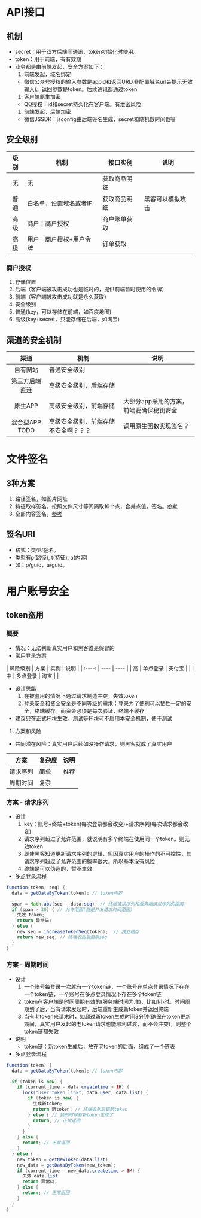 # API接口

## 机制
* secret：用于双方后端间通讯，token初始化时使用。
* token：用于前端，有有效期
* 业务都是由前端发起，安全方案如下：
  1. 前端发起，域名绑定
    * 微信公众号授权的输入参数是appid和返回URL(非配置域名url会提示无效输入)。返回参数是token。后续通讯都通过token
  1. 客户端原生加密
    * QQ授权：id和secret持久化在客户端。有泄密风险
  1. 前端发起，后端加密
    * 微信JSSDK：jsconfig由后端签名生成，secret和随机数时间戳等

## 安全级别

| 级别 | 机制 | 接口实例 | 说明 |
| :----: | ---- | ---- | ---- |
| 无 | 无 | 获取商品明细 |  |
| 普通 | 白名单，设置域名或者IP | 获取商品明细 | 黑客可以模拟攻击 |
| 高级 | 商户：商户授权 | 商户账单获取 |  |
| 高级 | 用户：商户授权+用户令牌 | 订单获取 |  |  |

### 商户授权
1. 存储位置
  1. 后端（客户端被攻击成功也是临时的，提供前端暂时使用的令牌）
  1. 前端（客户端被攻击成功就是永久获取）
1. 安全级别
  1. 普通(key，可以存储在前端，如百度地图)
  1. 高级(key+secret，只能存储在后端，如淘宝)

## 渠道的安全机制

| 渠道 | 机制 | 说明 |
| :----: | ---- | ---- |
| 自有网站 | 普通安全级别 |  |
| 第三方后端直连 | 高级安全级别，后端存储 |  |
| 原生APP | 高级安全级别，前端存储 | 大部分app采用的方案，前端要确保秘钥安全 |
| 混合型APP TODO | 高级安全级别，前端存储不安全啊？？？ | 调用原生函数实现签名？ |

# 文件签名
## 3种方案
1. 路径签名，如图片网址
1. 特征取样签名，按照文件尺寸等间隔取16个点，合并点值，签名。[参考](https://github.com/MashiMaroLjc/Learn-to-identify-similar-images/blob/master/Chinese.md)
1. 全部内容签名，[参考](http://blog.csdn.net/wayfoon322/article/details/2394991)

## 签名URI
* 格式：类型/签名。
* 类型有p(路径), t(特征), a(内容)
* 如：p/guid，a/guid。

# 用户账号安全
## token盗用
### 概要
* 情况：无法判断真实用户和黑客谁是假冒的
* 常用登录方案

| 风险级别 | 方案 | 实例 | 说明 |
| :----: | ---- | ---- |
| 高 | 单点登录 | 支付宝 |  |
| 中 | 多点登录 | 淘宝 |  |

* 设计思路
  1. 在被盗用的情况下通过请求制造冲突，失效token
  1. 登录安全和资金安全是不同等级的需求：登录为了便利可以牺牲一定的安全，终端缓存。而资金必须是每次验证，终端不缓存
* 建议只在正式环境生效。测试等环境可不启用本安全机制，便于测试

1. 方案和风险
  * 共同潜在风险：真实用户后续如没操作请求，则黑客就成了真实用户

| 方案 | 复杂度 | 说明 |
| :----: | ---- | ---- |
| 请求序列 | 简单 | 推荐 |
| 周期时间 | 复杂 |  |

### 方案 - 请求序列
* 设计
  1. key：账号+终端+token(每次登录都会改变)+请求序列(每次请求都会改变)
  1. 请求序列超过了允许范围，就说明有多个终端在使用同一个token。则无效token
  1. 即使黑客知道更新请求序列的逻辑，但因真实用户的操作的不可控性，其请求序列超过了允许范围的概率很大。所以基本没有风险
  1. 终端是可以伪造的，暂不生效
* 多点登录流程

```java
function(token, seq) {
  data = getDataByToken(token); // token内容

  span = Math.abs(seq - data.seq); // 终端请求序列和服务端请求序列的距离
  if (span > 30) { // 允许范围(就是并发请求时间范围)
    失效 token;
    return 异常码;
  } else {
    new_seq = increaseTokenSeq(token);  // 独立缓存
    return new_seq; // 终端收到后更新seq
  }
}
```

### 方案 - 周期时间
* 设计
  1. 一个账号每登录一次就有一个token链，一个账号在单点登录情况下存在一个token链，一个账号在多点登录情况下存在多个token链
  1. token在客户端是时间周期有效的(服务端时间为准)，比如1小时。时间周期到了后，当有请求发起时，后端重新生成新token并返回终端
  1. 当有老token来请求时，如超过新token生成时间3分钟(确保在token更新期间，真实用户发起的老token请求也能顺利过渡，而不会冲突)，则整个token链都失效
* 说明
  * token链：新token生成后，放在老token的后面，组成了一个链表
* 多点登录流程

```java
function(token) {
  data = getDataByToken(token); // token内容

  if (token is new) {
    if (current_time - data.createtime > 1H) {
      lock("user_token_link", data.user, data.list) {
        if (token is new) {
          生成新token;
          return 新token; // 终端收到后更新token
        } else { // 锁的时候有新token生成了
          return; // 正常返回
        }
      }
    } else {
      return; // 正常返回
    }
  } else {
    new_token = getNewToken(data.list);
    new_data = getDataByToken(new_token);
    if (current_time - new_data.createtime > 3M) {
      失效 data.list
      return 异常码;
    } else {
      return; // 正常返回
    }
  }
}
```
